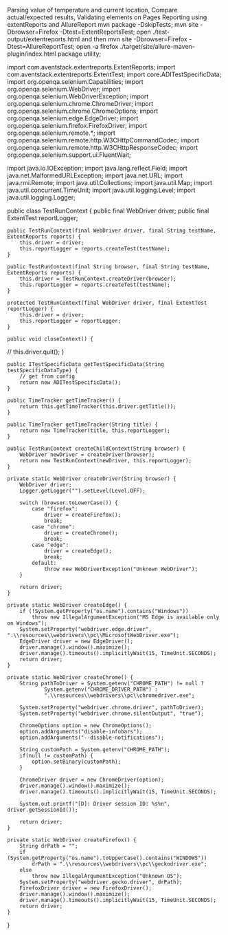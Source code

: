 Parsing value of temperature and current location, Compare actual/expected results, Validating elements on Pages Reporting using extentReports and AllureReport mvn package -DskipTests; mvn site -Dbrowser=Firefox -Dtest=ExtentReportsTest; open ./test-output/extentreports.html and then mvn site -Dbrowser=Firefox -Dtest=AllureReportTest; open -a firefox ./target/site/allure-maven-plugin/index.html
package utility;

import com.aventstack.extentreports.ExtentReports;
import com.aventstack.extentreports.ExtentTest;
import core.ADITestSpecificData;
import org.openqa.selenium.Capabilities;
import org.openqa.selenium.WebDriver;
import org.openqa.selenium.WebDriverException;
import org.openqa.selenium.chrome.ChromeDriver;
import org.openqa.selenium.chrome.ChromeOptions;
import org.openqa.selenium.edge.EdgeDriver;
import org.openqa.selenium.firefox.FirefoxDriver;
import org.openqa.selenium.remote.*;
import org.openqa.selenium.remote.http.W3CHttpCommandCodec;
import org.openqa.selenium.remote.http.W3CHttpResponseCodec;
import org.openqa.selenium.support.ui.FluentWait;

import java.io.IOException;
import java.lang.reflect.Field;
import java.net.MalformedURLException;
import java.net.URL;
import java.rmi.Remote;
import java.util.Collections;
import java.util.Map;
import java.util.concurrent.TimeUnit;
import java.util.logging.Level;
import java.util.logging.Logger;

public class TestRunContext {
    public final WebDriver driver;
    public final ExtentTest reportLogger;

    public TestRunContext(final WebDriver driver, final String testName, ExtentReports reports) {
        this.driver = driver;
        this.reportLogger = reports.createTest(testName);
    }

    public TestRunContext(final String browser, final String testName, ExtentReports reports) {
        this.driver = TestRunContext.createDriver(browser);
        this.reportLogger = reports.createTest(testName);
    }

    protected TestRunContext(final WebDriver driver, final ExtentTest reportLogger) {
        this.driver = driver;
        this.reportLogger = reportLogger;
    }

    public void closeContext() {
//        this.driver.quit();
    }

    public ITestSpecificData getTestSpecificData(String testSpecificDataType) {
        // get from config
        return new ADITestSpecificData();
    }

    public TimeTracker getTimeTracker() {
        return this.getTimeTracker(this.driver.getTitle());
    }

    public TimeTracker getTimeTracker(String title) {
        return new TimeTracker(title, this.reportLogger);
    }

    public TestRunContext createChildContext(String browser) {
        WebDriver newDriver = createDriver(browser);
        return new TestRunContext(newDriver, this.reportLogger);
    }

    private static WebDriver createDriver(String browser) {
        WebDriver driver;
        Logger.getLogger("").setLevel(Level.OFF);

        switch (browser.toLowerCase()) {
            case "firefox":
                driver = createFirefox();
                break;
            case "chrome":
                driver = createChrome();
                break;
            case "edge":
                driver = createEdge();
                break;
            default:
                throw new WebDriverException("Unknown WebDriver");
        }

        return driver;
    }

    private static WebDriver createEdge() {
        if (!System.getProperty("os.name").contains("Windows"))
            throw new IllegalArgumentException("MS Edge is available only on Windows");
        System.setProperty("webdriver.edge.driver", ".\\resources\\webdrivers\\pc\\MicrosoftWebDriver.exe");
        EdgeDriver driver = new EdgeDriver();
        driver.manage().window().maximize();
        driver.manage().timeouts().implicitlyWait(15, TimeUnit.SECONDS);
        return driver;
    }

    private static WebDriver createChrome() {
        String pathToDriver = System.getenv("CHROME_PATH") != null ?
                System.getenv("CHROME_DRIVER_PATH") :
                ".\\resources\\webdrivers\\pc\\chromedriver.exe";

        System.setProperty("webdriver.chrome.driver", pathToDriver);
        System.setProperty("webdriver.chrome.silentOutput", "true");

        ChromeOptions option = new ChromeOptions();
        option.addArguments("disable-infobars");
        option.addArguments("--disable-notifications");

        String customPath = System.getenv("CHROME_PATH");
        if(null != customPath) {
            option.setBinary(customPath);
        }

        ChromeDriver driver = new ChromeDriver(option);
        driver.manage().window().maximize();
        driver.manage().timeouts().implicitlyWait(15, TimeUnit.SECONDS);

        System.out.printf("[D]: Driver session ID: %s%n", driver.getSessionId());

        return driver;
    }

    private static WebDriver createFirefox() {
        String drPath = "";
        if (System.getProperty("os.name").toUpperCase().contains("WINDOWS"))
            drPath = ".\\resources\\webdrivers\\pc\\geckodriver.exe";
        else
            throw new IllegalArgumentException("Unknown OS");
        System.setProperty("webdriver.gecko.driver", drPath);
        FirefoxDriver driver = new FirefoxDriver();
        driver.manage().window().maximize();
        driver.manage().timeouts().implicitlyWait(15, TimeUnit.SECONDS);
        return driver;
    }
}
